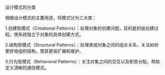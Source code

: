 设计模式的分类

根据设计模式的主要用途，将模式分为三大类：

1.创建型模式（Creational Patterns）：处理对象的创建问题，目的是封装创建过程，使系统独立于对象的具体创建方式。

2.结构型模式（Structural Patterns）：处理类或对象之间的组合关系，关注如何更好地组织结构，使其更易扩展和维护。

3.行为型模式（Behavioral Patterns）：关注对象之间的交互以及职责分配，帮助定义清晰的通信模式。
